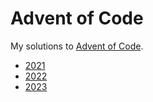 # Advent of Code

My solutions to [Advent of Code](https://adventofcode.com/).

- [2021](./2021/)
- [2022](./2022/)
- [2023](./2023/)